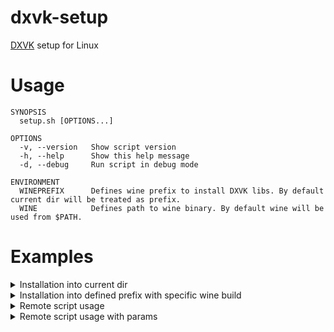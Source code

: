 # dxvk-setup
[DXVK][dxvk url] setup for Linux

# Usage

```shell
SYNOPSIS
  setup.sh [OPTIONS...]

OPTIONS
  -v, --version   Show script version
  -h, --help      Show this help message
  -d, --debug     Run script in debug mode

ENVIRONMENT
  WINEPREFIX      Defines wine prefix to install DXVK libs. By default current dir will be treated as prefix.
  WINE            Defines path to wine binary. By default wine will be used from $PATH.
```

# Examples

<details>
  <summary>Installation into current dir</summary>

```shell
cd /home/user/.wine && setup.sh
```
</details>

<details>
  <summary>Installation into defined prefix with specific wine build</summary>

```shell
WINE=/home/user/.local/share/wine/bin/wine \
WINEPREFIX=/home/user/.wine \
setup.sh
```
</details>

<details>
  <summary>Remote script usage</summary>

```shell
curl -H 'Cache-Control: no-cache, no-store' \
  -s https://raw.githubusercontent.com/nafigator/dxvk-setup/refs/heads/main/setup.sh | \
WINE=/usr/bin/wine \
WINEPREFIX=~/.local/share/games/my-pfx \
bash
```
</details>

<details>
  <summary>Remote script usage with params</summary>

```shell
curl -H 'Cache-Control: no-cache, no-store' \
  -s https://raw.githubusercontent.com/nafigator/dxvk-setup/refs/heads/main/setup.sh | \
WINE=/usr/bin/wine \
WINEPREFIX=~/.local/share/games/my-pfx \
bash -s - -dh
```
</details>

[dxvk url]: https://github.com/doitsujin/dxvk
